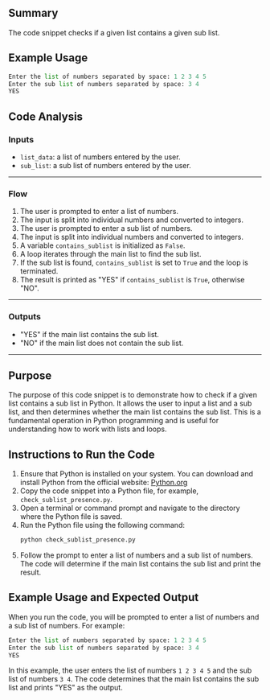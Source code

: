 ## Summary
The code snippet checks if a given list contains a given sub list.

## Example Usage
```python
Enter the list of numbers separated by space: 1 2 3 4 5
Enter the sub list of numbers separated by space: 3 4
YES
```

## Code Analysis
### Inputs
- `list_data`: a list of numbers entered by the user.
- `sub_list`: a sub list of numbers entered by the user.
___
### Flow
1. The user is prompted to enter a list of numbers.
2. The input is split into individual numbers and converted to integers.
3. The user is prompted to enter a sub list of numbers.
4. The input is split into individual numbers and converted to integers.
5. A variable `contains_sublist` is initialized as `False`.
6. A loop iterates through the main list to find the sub list.
7. If the sub list is found, `contains_sublist` is set to `True` and the loop is terminated.
8. The result is printed as "YES" if `contains_sublist` is `True`, otherwise "NO".
___
### Outputs
- "YES" if the main list contains the sub list.
- "NO" if the main list does not contain the sub list.
___

## Purpose
The purpose of this code snippet is to demonstrate how to check if a given list contains a sub list in Python. It allows the user to input a list and a sub list, and then determines whether the main list contains the sub list. This is a fundamental operation in Python programming and is useful for understanding how to work with lists and loops.

## Instructions to Run the Code
1. Ensure that Python is installed on your system. You can download and install Python from the official website: [Python.org](https://www.python.org/)
2. Copy the code snippet into a Python file, for example, `check_sublist_presence.py`.
3. Open a terminal or command prompt and navigate to the directory where the Python file is saved.
4. Run the Python file using the following command:
   ```bash
   python check_sublist_presence.py
   ```
5. Follow the prompt to enter a list of numbers and a sub list of numbers. The code will determine if the main list contains the sub list and print the result.

## Example Usage and Expected Output
When you run the code, you will be prompted to enter a list of numbers and a sub list of numbers. For example:
```python
Enter the list of numbers separated by space: 1 2 3 4 5
Enter the sub list of numbers separated by space: 3 4
YES
```
In this example, the user enters the list of numbers `1 2 3 4 5` and the sub list of numbers `3 4`. The code determines that the main list contains the sub list and prints "YES" as the output.
